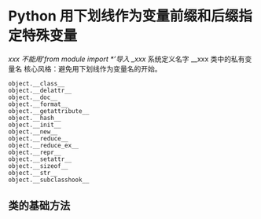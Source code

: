 # Python 用下划线作为变量前缀和后缀指定特殊变量
_xxx 不能用’from module import *’导入
\__xxx__ 系统定义名字
__xxx 类中的私有变量名
核心风格：避免用下划线作为变量名的开始。
```
object.__class__
object.__delattr__
object.__doc__
object.__format__
object.__getattribute__
object.__hash__
object.__init__
object.__new__
object.__reduce__
object.__reduce_ex__
object.__repr__
object.__setattr__
object.__sizeof__
object.__str__
object.__subclasshook__
```

## 类的基础方法

